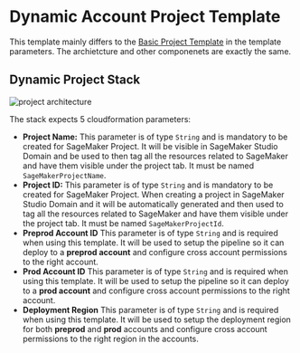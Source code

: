 # Dynamic Account Project Template
This template mainly differs to the [Basic Project Template](BASIC_PROJECT_TEMPLATE.md) in the template parameters. The archietcture and other componenets are exactly the same. 

## Dynamic Project Stack

![project architecture](../../diagrams/MLOPs%20Foundation%20Architecture-sagemaker%20project%20architecture.jpg)

The stack expects 5 cloudformation parameters:
- **Project Name:** This parameter is of type `String` and is mandatory to be created for SageMaker Project. It will be visible in SageMaker Studio Domain and be used to then tag all the resources related to SageMaker and have them visible under the project tab. It must be named `SageMakerProjectName`.
- **Project ID:** This parameter is of type `String` and is mandatory to be created for SageMaker Project. When creating a project in SageMaker Studio Domain and it will be automatically generated and then used to tag all the resources related to SageMaker and have them visible under the project tab. It must be named `SageMakerProjectId`.
- **Preprod Account ID** This parameter is of type `String` and is required when using this template. It will be used to setup the pipeline so it can deploy to a **preprod account** and configure cross account permissions to the right account.  
- **Prod Account ID** This parameter is of type `String` and is required when using this template. It will be used to setup the pipeline so it can deploy to a **prod account** and configure cross account permissions to the right account.  
- **Deployment Region** This parameter is of type `String` and is required when using this template. It will be used to setup the deployment region for both **preprod** and **prod** accounts and configure cross account permissions to the right region in the accounts.  


